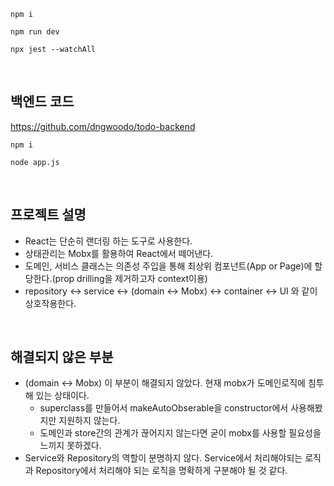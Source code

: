 ```shell
npm i

npm run dev
```
```shell
npx jest --watchAll
```
<br/>

## 백엔드 코드

https://github.com/dngwoodo/todo-backend
```shell
npm i

node app.js
```
<br/>

## 프로젝트 설명
* React는 단순히 랜더링 하는 도구로 사용한다.
* 상태관리는 Mobx를 활용하여 React에서 떼어낸다.
* 도메인, 서비스 클래스는 의존성 주입을 통해 최상위 컴포넌트(App or Page)에 할당한다.(prop drilling을 제거하고자 context이용)
* repository <-> service <-> (domain <-> Mobx) <-> container <-> UI 와 같이 상호작용한다.
<br/>

## 해결되지 않은 부분
* (domain <-> Mobx) 이 부분이 해결되지 않았다. 현재 mobx가 도메인로직에 침투해 있는 상태이다.
  * superclass를 만들어서 makeAutoObserable을 constructor에서 사용해봤지만 지원하지 않는다.
  * 도메인과 store간의 관계가 끊어지지 않는다면 굳이 mobx를 사용할 필요성을 느끼지 못하겠다.
* Service와 Repository의 역할이 분명하지 않다. Service에서 처리해야되는 로직과 Repository에서 처리해야 되는 로직을 명확하게 구분해야 될 것 같다.